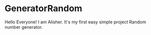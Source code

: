 # GeneratorRandom
Hello Everyone! I am Alisher. It's my first easy simple project Random number generator.
